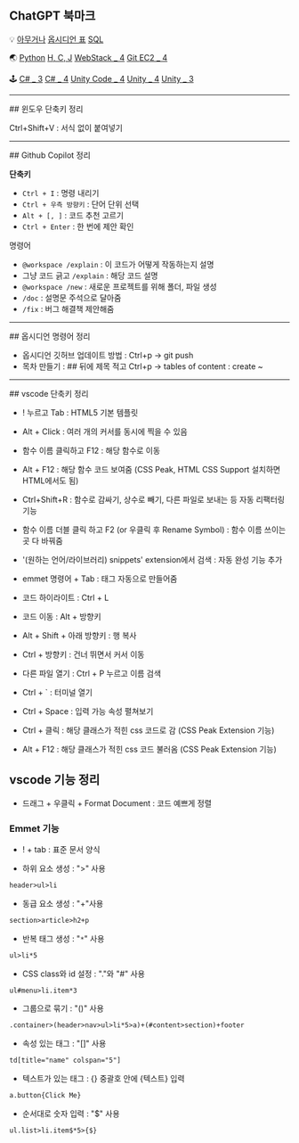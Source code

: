 
## ChatGPT 북마크

💡
[아무거나](https://chatgpt.com/c/f806b00d-ccf7-496e-8b29-02986adf3400)
[옵시디언 표](https://chatgpt.com/c/50385aaa-aee4-44bc-a7c8-bee7c6d8bc54)
[SQL](https://chatgpt.com/c/a8b16bd9-8651-4ef5-a25a-3a8dcd4350e0)

🌏
[Python](https://chatgpt.com/c/72e963c7-1192-4da2-a681-94c9a4d11d2a)
[H, C, J](https://chatgpt.com/c/4e88d652-67d2-468e-8754-62ff474add36)
[WebStack _ 4](https://chatgpt.com/c/96ff78de-1c0d-4c1a-b9c0-1306723190bf)
[Git ](https://chatgpt.com/c/dde617aa-7238-43fa-bc5b-7c1ec8416a0a)
[EC2 _ 4](https://chatgpt.com/c/c1113635-bb4c-4436-b8ee-b8bfc021d74a)

🕹
[C# _ 3](https://chatgpt.com/c/a191662e-07bf-4491-9150-159de1465d90)
[C# _ 4](https://chatgpt.com/c/afb862d1-33e5-4d5a-99bf-4d6967f4dd31)
[Unity Code _ 4](https://chatgpt.com/c/9008cbfb-0f5d-447b-8f68-100c608fb30d)
[Unity _ 4](https://chatgpt.com/c/8bdb79c6-d1c2-484f-8dd2-9ec92663ef31)
[Unity _ 3](https://chatgpt.com/c/c3ce81a2-c406-44db-a987-1a69e9a72580)

<hr>
## 윈도우 단축키 정리

Ctrl+Shift+V : 서식 없이 붙여넣기



<hr>
## Github Copilot 정리

**단축키**
- `Ctrl + I` : 명령 내리기
- `Ctrl + 우측 방향키` : 단어 단위 선택
- `Alt + [, ]` : 코드 추천 고르기
- `Ctrl + Enter` : 한 번에 제안 확인

명령어
- `@workspace /explain` : 이 코드가 어떻게 작동하는지 설명
- 그냥 코드 긁고 `/explain` : 해당 코드 설명
- `@workspace /new` : 새로운 프로젝트를 위해 폴더, 파일 생성
- `/doc` : 설명문 주석으로 달아줌
- `/fix` : 버그 해결책 제안해줌



<hr>
## 옵시디언 명령어 정리

- 옵시디언 깃허브 업데이트 방법 : Ctrl+p → git push
- 목차 만들기 : ## 뒤에 제목 적고 Ctrl+p → tables of content : create ~



<hr>
## vscode 단축키 정리

- ! 누르고 Tab : HTML5 기본 템플릿
- Alt + Click : 여러 개의 커서를 동시에 찍을 수 있음  
- 함수 이름 클릭하고 F12 : 해당 함수로 이동  
- Alt + F12 : 해당 함수 코드 보여줌 (CSS Peak, HTML CSS Support 설치하면 HTML에서도 됨)  
- Ctrl+Shift+R : 함수로 감싸기, 상수로 빼기, 다른 파일로 보내는 등 자동 리팩터링 기능  
- 함수 이름 더블 클릭 하고 F2 (or 우클릭 후 Rename Symbol) : 함수 이름 쓰이는 곳 다 바꿔줌  
-  '(원하는 언어/라이브러리) snippets' extension에서 검색 : 자동 완성 기능 추가  
- emmet 명령어 + Tab : 태그 자동으로 만들어줌  
- 코드 하이라이트 : Ctrl + L  
- 코드 이동 : Alt + 방향키  
- Alt + Shift + 아래 방향키 : 행 복사  
- Ctrl + 방향키 : 건너 뛰면서 커서 이동  
- 다른 파일 열기 : Ctrl + P 누르고 이름 검색  
- Ctrl + ` : 터미널 열기
- Ctrl + Space : 입력 가능 속성 펼쳐보기

- Ctrl + 클릭 : 해당 클래스가 적힌 css 코드로 감 (CSS Peak Extension 기능)
- Alt + F12 : 해당 클래스가 적힌 css 코드 불러옴 (CSS Peak Extension 기능)


## vscode 기능 정리

- 드래그 + 우클릭 + Format Document : 코드 예쁘게 정렬

### Emmet 기능

 - ! + tab : 표준 문서 양식

- 하위 요소 생성 : ">" 사용
```html
header>ul>li
```

- 동급 요소 생성 : "+"사용
```html
section>article>h2+p
```

- 반복 태그 생성 : "`*`" 사용
```html
ul>li*5
```

- CSS class와 id 설정 : "."와 "#" 사용
```html
ul#menu>li.item*3
```

- 그룹으로 묶기 : "()" 사용
```html
.container>(header>nav>ul>li*5>a)+(#content>section)+footer
```

- 속성 있는 태그 : "[]" 사용
```html
td[title="name" colspan="5"]
```

- 텍스트가 있는 태그 : {} 중괄호 안에 {텍스트} 입력
```html
a.button{Click Me}
```

- 순서대로 숫자 입력 : "$" 사용
```html
ul.list>li.item$*5>{$}
```


